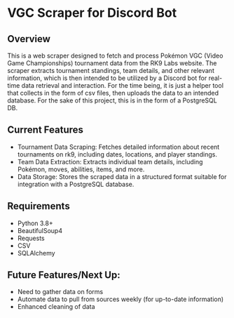 # VGC Scraper for Discord Bot

## Overview
This is a web scraper designed to fetch and process Pokémon VGC (Video Game Championships) tournament data from the RK9 Labs website. The scraper extracts tournament standings, team details, and other relevant information, which is then intended to be utilized by a Discord bot for real-time data retrieval and interaction. For the time being, it is just a helper tool that collects in the form of csv files, then uploads the data to an intended database. For the sake of this project, this is in the form of a PostgreSQL DB.

## Current Features
- Tournament Data Scraping: Fetches detailed information about recent tournaments on rk9, including dates, locations, and player standings.
- Team Data Extraction: Extracts individual team details, including Pokémon, moves, abilities, items, and more.
- Data Storage: Stores the scraped data in a structured format suitable for integration with a PostgreSQL database.

## Requirements
- Python 3.8+
- BeautifulSoup4
- Requests
- CSV
- SQLAlchemy

## Future Features/Next Up:
-  Need to gather data on forms
-  Automate data to pull from sources weekly (for up-to-date information)
-  Enhanced cleaning of data
